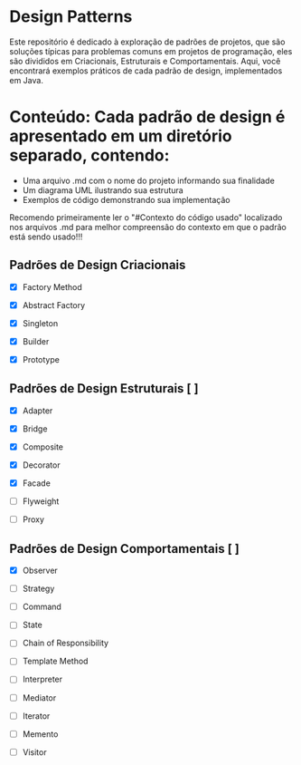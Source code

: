 # Design Patterns
Este repositório é dedicado à exploração de padrões de projetos, que são soluções típicas para problemas comuns em projetos de programação, eles são divididos em Criacionais, Estruturais e Comportamentais. Aqui, você encontrará exemplos práticos de cada padrão de design, implementados em Java.

# Conteúdo: Cada padrão de design é apresentado em um diretório separado, contendo:

- Uma arquivo .md com o nome do projeto informando sua finalidade
- Um diagrama UML ilustrando sua estrutura
- Exemplos de código demonstrando sua implementação

Recomendo primeiramente ler o "#Contexto do código usado" localizado nos arquivos .md para melhor compreensão do contexto em que o padrão está sendo usado!!!

## Padrões de Design Criacionais

- [X] Factory Method

- [X] Abstract Factory 

- [X] Singleton

- [X] Builder

- [X] Prototype

## Padrões de Design Estruturais [ ]

- [X] Adapter 

- [X] Bridge 

- [X] Composite 

- [X] Decorator

- [X] Facade

- [ ] Flyweight

- [ ] Proxy 

## Padrões de Design Comportamentais [ ]

- [X] Observer 

- [ ] Strategy 

- [ ] Command 

- [ ] State 

- [ ] Chain of Responsibility 

- [ ] Template Method 

- [ ] Interpreter 

- [ ] Mediator 

- [ ] Iterator

- [ ] Memento

- [ ] Visitor